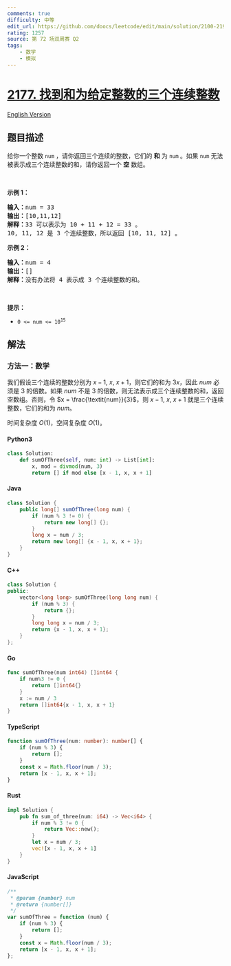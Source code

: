 ```yaml
---
comments: true
difficulty: 中等
edit_url: https://github.com/doocs/leetcode/edit/main/solution/2100-2199/2177.Find%20Three%20Consecutive%20Integers%20That%20Sum%20to%20a%20Given%20Number/README.md
rating: 1257
source: 第 72 场双周赛 Q2
tags:
    - 数学
    - 模拟
---
```


<!-- problem:start -->

# [2177. 找到和为给定整数的三个连续整数](https://leetcode.cn/problems/find-three-consecutive-integers-that-sum-to-a-given-number)

[English Version](/solution/2100-2199/2177.Find%20Three%20Consecutive%20Integers%20That%20Sum%20to%20a%20Given%20Number/README_EN.md)

## 题目描述

<!-- description:start -->

<p>给你一个整数&nbsp;<code>num</code>&nbsp;，请你返回三个连续的整数，它们的&nbsp;<strong>和</strong>&nbsp;为<em>&nbsp;</em><code>num</code>&nbsp;。如果&nbsp;<code>num</code>&nbsp;无法被表示成三个连续整数的和，请你返回一个 <strong>空</strong>&nbsp;数组。</p>

<p>&nbsp;</p>

<p><strong>示例 1：</strong></p>

<pre><b>输入：</b>num = 33
<b>输出：</b>[10,11,12]
<b>解释：</b>33 可以表示为 10 + 11 + 12 = 33 。
10, 11, 12 是 3 个连续整数，所以返回 [10, 11, 12] 。
</pre>

<p><strong>示例 2：</strong></p>

<pre><b>输入：</b>num = 4
<b>输出：</b>[]
<b>解释：</b>没有办法将 4 表示成 3 个连续整数的和。
</pre>

<p>&nbsp;</p>

<p><strong>提示：</strong></p>

<ul>
	<li><code>0 &lt;= num &lt;= 10<sup>15</sup></code></li>
</ul>

<!-- description:end -->

## 解法

<!-- solution:start -->

### 方法一：数学

我们假设三个连续的整数分别为 $x-1$, $x$, $x+1$，则它们的和为 $3x$，因此 $\textit{num}$ 必须是 $3$ 的倍数。如果 $\textit{num}$ 不是 $3$ 的倍数，则无法表示成三个连续整数的和，返回空数组。否则，令 $x = \frac{\textit{num}}{3}$，则 $x-1$, $x$, $x+1$ 就是三个连续整数，它们的和为 $\textit{num}$。

时间复杂度 $O(1)$，空间复杂度 $O(1)$。

<!-- tabs:start -->

#### Python3

```python
class Solution:
    def sumOfThree(self, num: int) -> List[int]:
        x, mod = divmod(num, 3)
        return [] if mod else [x - 1, x, x + 1]
```

#### Java

```java
class Solution {
    public long[] sumOfThree(long num) {
        if (num % 3 != 0) {
            return new long[] {};
        }
        long x = num / 3;
        return new long[] {x - 1, x, x + 1};
    }
}
```

#### C++

```cpp
class Solution {
public:
    vector<long long> sumOfThree(long long num) {
        if (num % 3) {
            return {};
        }
        long long x = num / 3;
        return {x - 1, x, x + 1};
    }
};
```

#### Go

```go
func sumOfThree(num int64) []int64 {
	if num%3 != 0 {
		return []int64{}
	}
	x := num / 3
	return []int64{x - 1, x, x + 1}
}
```

#### TypeScript

```ts
function sumOfThree(num: number): number[] {
    if (num % 3) {
        return [];
    }
    const x = Math.floor(num / 3);
    return [x - 1, x, x + 1];
}
```

#### Rust

```rust
impl Solution {
    pub fn sum_of_three(num: i64) -> Vec<i64> {
        if num % 3 != 0 {
            return Vec::new();
        }
        let x = num / 3;
        vec![x - 1, x, x + 1]
    }
}
```

#### JavaScript

```js
/**
 * @param {number} num
 * @return {number[]}
 */
var sumOfThree = function (num) {
    if (num % 3) {
        return [];
    }
    const x = Math.floor(num / 3);
    return [x - 1, x, x + 1];
};
```

<!-- tabs:end -->

<!-- solution:end -->

<!-- problem:end -->
